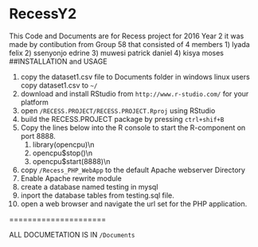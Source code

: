 # RecessY2

This Code and Documents are for Recess project for 2016 Year 2
it was made by contibution from Group 58 that consisted of 4 members
      1) lyada felix
      2) ssenyonjo edrine
      3) muwesi patrick daniel
      4) kisya moses
##INSTALLATION and USAGE
 1. copy the dataset1.csv file to Documents folder in windows
      linux users copy dataset1.csv to `~/`
 2. download and install RStudio from `http://www.r-studio.com/` for your platform
 3. open `/RECESS.PROJECT/RECESS.PROJECT.Rproj` using RStudio
 4. build the RECESS.PROJECT package by pressing `ctrl+shif+B`
 5. Copy the lines below into the R console to start the R-component on port 8888. 
      1. library(opencpu)\n
      2. opencpu$stop()\n
      3. opencpu$start(8888)\n
  6. copy `/Recess_PHP_WebApp` to the default Apache webserver Directory
  7. Enable Apache rewrite module
  8. create a database named testing in mysql
  9. inport the database tables from testing.sql file.
  10. open a web browser and navigate the url set for the PHP application.
  
  =====================
  
  ALL DOCUMETATION IS IN `/Documents`
